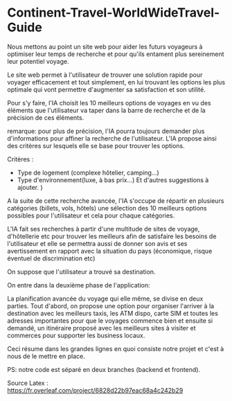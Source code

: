# Continent-Travel-WorldWideTravel-Guide

Nous mettons au point un site web pour aider les futurs voyageurs à optimiser leur temps de recherche et pour qu'ils entament plus sereinement leur potentiel voyage.

Le site web permet à l'utilisateur de trouver une solution rapide pour voyager efficacement et tout simplement, en lui trouvant les options les plus optimale qui vont permettre d'augmenter sa satisfaction et son utilité.

Pour s'y faire, l'IA choisit les 10 meilleurs options de voyages en vu des éléments que l'utilisateur va taper dans la barre de recherche et de la précision de ces éléments.

remarque: pour plus de précision, l'IA pourra toujours demander plus d'informations pour affiner la recherche de l'utilisateur. L'IA propose ainsi des critères sur lesquels elle se base pour trouver les options.

Critères : 
- Type de logement (complexe hôtelier, camping...)
- Type d'environnement(luxe, à bas prix...)
Et d'autres suggestions à ajouter. ) 

A la suite de cette recherche avancée, l'IA s'occupe de répartir en plusieurs catégories (billets, vols, hôtels) une sélection des 10 meilleurs options possibles pour l'utilisateur et cela pour chaque catégories.

L'IA fait ses recherches à partir d'une multitude de sites de voyage, d'hôtellerie etc pour trouver les meilleurs afin de satisfaire les besoins de l'utilisateur et elle se permettra aussi de donner son avis et ses avertissement en rapport avec la situation du pays (économique, risque éventuel de discrimination etc)

On suppose que l'utilisateur a trouvé sa destination.

On entre dans la deuxième phase de l'application:

La planification avancée du voyage qui elle même, se divise en deux parties.
Tout d'abord, on propose une option pour organiser l'arriver à la destination avec les meilleurs taxis, les ATM dispo, carte SIM et toutes les adresses importantes pour que le voyages commence bien et ensuite si demandé, un itinéraire proposé avec les meilleurs sites à visiter et commerces pour supporter les business locaux.

Ceci résume dans les grandes lignes en quoi consiste notre projet et c'est à nous de le mettre en place.

PS: notre code est séparé en deux branches (backend et frontend).

Source Latex : https://fr.overleaf.com/project/6828d22b97eac68a4c242b29

